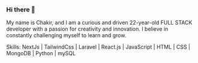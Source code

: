 ### Hi there 👋

My name is Chakir, and I am a curious and driven 22-year-old FULL STACK developer with a passion for creativity and innovation. I believe in constantly challenging myself to learn and grow.

Skills:
NextJs | TailwindCss | Laravel | React.js | JavaScript | HTML | CSS | MongoDB | Python | mySQL

